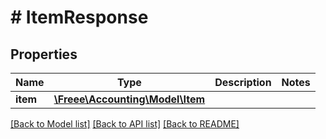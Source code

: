 # # ItemResponse

## Properties

Name | Type | Description | Notes
------------ | ------------- | ------------- | -------------
**item** | [**\Freee\Accounting\Model\Item**](Item.md) |  |

[[Back to Model list]](../../README.md#models) [[Back to API list]](../../README.md#endpoints) [[Back to README]](../../README.md)
